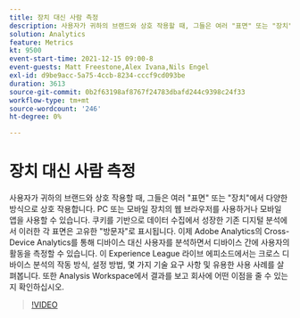 ```yaml
---
title: 장치 대신 사람 측정
description: 사용자가 귀하의 브랜드와 상호 작용할 때, 그들은 여러 "표면" 또는 "장치"에서 다양한 방식으로 상호 작용합니다. PC 또는 모바일 장치의 웹 브라우저를 사용하거나 모바일 앱을 사용할 수 있습니다. 쿠키를 기반으로 데이터 수집에서 성장한 기존 디지털 분석에서 이러한 각 표면은 고유한 "방문자"로 표시됩니다. 이제 Adobe Analytics의 Cross-Device Analytics를 통해 디바이스 대신 사용자를 분석하면서 디바이스 간에 사용자의 활동을 측정할 수 있습니다. 이 Experience League 라이브 에피소드에서는 크로스 디바이스 분석의 작동 방식, 설정 방법, 몇 가지 기술 요구 사항 및 유용한 사용 사례를 살펴봅니다. 또한 Analysis Workspace에서 결과를 보고 회사에 어떤 이점을 줄 수 있는지 확인하십시오.
solution: Analytics
feature: Metrics
kt: 9500
event-start-time: 2021-12-15 09:00-8
event-guests: Matt Freestone,Alex Ivana,Nils Engel
exl-id: d9be9acc-5a75-4ccb-8234-cccf9cd093be
duration: 3613
source-git-commit: 0b2f63198af8767f24783dbafd244c9398c24f33
workflow-type: tm+mt
source-wordcount: '246'
ht-degree: 0%

---
```


# 장치 대신 사람 측정

사용자가 귀하의 브랜드와 상호 작용할 때, 그들은 여러 &quot;표면&quot; 또는 &quot;장치&quot;에서 다양한 방식으로 상호 작용합니다. PC 또는 모바일 장치의 웹 브라우저를 사용하거나 모바일 앱을 사용할 수 있습니다. 쿠키를 기반으로 데이터 수집에서 성장한 기존 디지털 분석에서 이러한 각 표면은 고유한 &quot;방문자&quot;로 표시됩니다. 이제 Adobe Analytics의 Cross-Device Analytics를 통해 디바이스 대신 사용자를 분석하면서 디바이스 간에 사용자의 활동을 측정할 수 있습니다. 이 Experience League 라이브 에피소드에서는 크로스 디바이스 분석의 작동 방식, 설정 방법, 몇 가지 기술 요구 사항 및 유용한 사용 사례를 살펴봅니다. 또한 Analysis Workspace에서 결과를 보고 회사에 어떤 이점을 줄 수 있는지 확인하십시오.


>[!VIDEO](https://video.tv.adobe.com/v/339318/?quality=12&learn=on)

